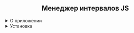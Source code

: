 <h2 align = 'center'>Менеджер интервалов JS</h2>

<details>
    <summary>О приложении</summary>
	<p>В нативном JS отсутсвует механизм, отслеживаюший интервалы, указанные с помошью setInterval(), при неправильной обработке интервалов, может случиться дублирование интервалов, этот код нацелен на исправление этого упущения. Теперь интервалы контроллируются классом, имеют свое имя, контекст и могут быть удалены в любой момент</p>
</details>

<details>
    <summary>Установка</summary>
     Вы можете установить библиотеку разными способами
    <details>
        <summary>Онлайн подключение</summary>
          <details>
          <summary>Используйте ссылку на библиотеку в коде **`https://cdn.jsdelivr.net/gh/neychychyen/JSIntervalManager/IntervalManager.js`**</summary>
          Способ 1. В HTML документе подключите скрипт кодом:
               ```html
               <script src="https://cdn.jsdelivr.net/gh/neychychyen/JSIntervalManager/IntervalManager.js"></script>
               ```
          Cпособ 2. В вашем подключенном JavaScript-коде импортируйте библиотеку с помощью:
          ```javascript
          import intervalManager from 'https://cdn.jsdelivr.net/gh/neychychyen/JSIntervalManager/IntervalManager.js';
          ```
          </details>

  
  

  
</details>

<details>
     <summary>Оффлайн установка</summary>
    Скачайте библиотеку <a href="https://github.com/neychychyen/JSIntervalManager/blob/master/IntervalManager.js">intervalmanagerjs</a> и поместите ее в папку с проектом
    <details>
          <summary>Детальная установка</summary>
          Способ 1. В HTML документе подключите скрипт кодом:
               ```html
               <script src="/Ваш/Путь/До/Библиотеки"></script>
               ```
          Cпособ 2. В вашем подключенном JavaScript-коде импортируйте библиотеку с помощью:
          ```javascript
          import intervalManager from "/Ваш/Путь/До/Библиотеки";
          ```
      </details>
  
</details>


</details>


